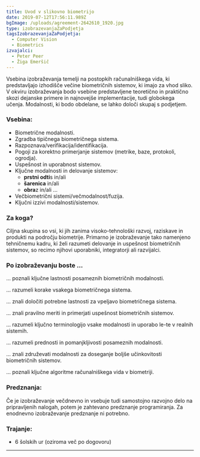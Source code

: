 ```yaml
---
title: Uvod v slikovno biometrijo
date: 2019-07-12T17:56:11.989Z
bgImage: /uploads/agreement-2642610_1920.jpg
type: izobrazevanjaZaPodjetja
tagsIzobrazevanjaZaPodjetja:
  - Computer Vision
  - Biometrics
izvajalci:
  - Peter Peer
  - Žiga Emeršič
---
```

Vsebina izobraževanja temelji na postopkih računalniškega vida, ki predstavljajo izhodišče večine biometričnih sistemov, ki imajo za vhod sliko. V okviru izobraževanja bodo vsebine predstavljene teoretično in praktično skozi dejanske primere in najnovejše implementacije, tudi globokega učenja. Modalnosti, ki bodo obdelane, se lahko določi skupaj s podjetjem.

### Vsebina:

* Biometrične modalnosti.
* Zgradba tipičnega biometričnega sistema.
* Razpoznava/verifikacija/identifikacija.
* Pogoji za korektno primerjanje sistemov (metrike, baze, protokoli, ogrodja).
* Uspešnost in uporabnost sistemov.
* Ključne modalnosti in delovanje sistemov:
  * **prstni odti**s in/ali 
  * **šarenica** in/ali 
  * **obra**z in/ali ...
* Večbiometrični sistemi/večmodalnost/fuzija.
* Ključni izzivi modalnosti/sistemov.

### Za koga?

Ciljna skupina so vsi, ki jih zanima visoko-tehnološki razvoj, raziskave in produkti na področju biometrije. Primarno je izobraževanje tako namenjeno tehničnemu kadru, ki želi razumeti delovanje in uspešnost biometričnih sistemov, so recimo njihovi uporabniki, integratorji ali razvijalci.

### Po izobraževanju boste …

… poznali ključne lastnosti posameznih biometričnih modalnosti.

… razumeli korake vsakega biometričnega sistema.

… znali določiti potrebne lastnosti za vpeljavo biometričnega sistema.

… znali pravilno meriti in primerjati uspešnost biometričnih sistemov.

… razumeli ključno terminologijo vsake modalnosti in uporabo le-te v realnih sistemih.

… razumeli prednosti in pomanjkljivosti posameznih modalnosti.

… znali združevati modalnosti za doseganje boljše učinkovitosti biometričnih sistemov.

… poznali ključne algoritme računalniškega vida v biometriji.

### Predznanja:

Če je izobraževanje večdnevno in vsebuje tudi samostojno razvojno delo na pripravljenih nalogah, potem je zahtevano predznanje programiranja. Za enodnevno izobraževanje predznanje ni potrebno.

### Trajanje:

* 6 šolskih ur (oziroma več po dogovoru)

- - -
